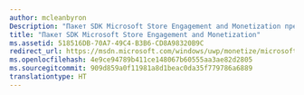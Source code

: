 ```yaml
---
author: mcleanbyron
Description: "Пакет SDK Microsoft Store Engagement and Monetization предоставляет библиотеки и средства, которые вы можете использовать для добавления в приложения функций, помогающие заработать и привлечь пользователей."
title: "Пакет SDK Microsoft Store Engagement and Monetization"
ms.assetid: 518516DB-70A7-49C4-B3B6-CD8A98320B9C
redirect_url: https://msdn.microsoft.com/windows/uwp/monetize/microsoft-store-services-sdk
ms.openlocfilehash: 4e9ce94789b411ce148067b60555aa3ae82d2805
ms.sourcegitcommit: 909d859a0f11981a8d1beac0da35f779786a6889
translationtype: HT
---
```


